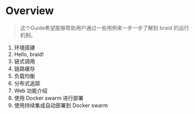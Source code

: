 # Overview

> 这个Guide希望能够帮助用户通过一些用例来一步一步了解到 braid 的运行机制。



1. 环境搭建
2. Hello, braid!
3. 链式调用
4. 链路缓存
5. 负载均衡
6. 分布式追踪
7. Web 功能介绍
8. 使用 Docker swarm 进行部署
9. 使用持续集成自动部署到 Docker swarm
